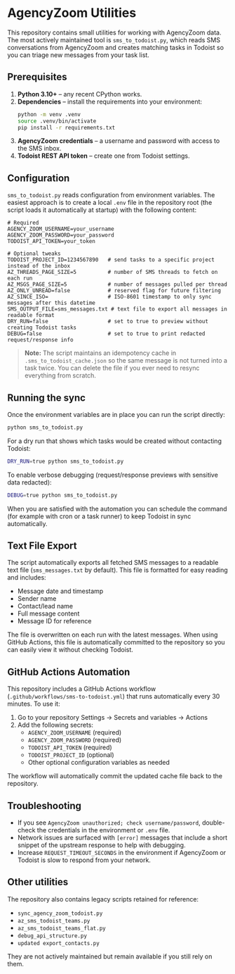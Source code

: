# AgencyZoom Utilities

This repository contains small utilities for working with AgencyZoom data. The most actively maintained tool is `sms_to_todoist.py`, which reads SMS conversations from AgencyZoom and creates matching tasks in Todoist so you can triage new messages from your task list.

## Prerequisites

1. **Python 3.10+** – any recent CPython works.
2. **Dependencies** – install the requirements into your environment:
   ```bash
   python -m venv .venv
   source .venv/bin/activate
   pip install -r requirements.txt
   ```
3. **AgencyZoom credentials** – a username and password with access to the SMS inbox.
4. **Todoist REST API token** – create one from Todoist settings.

## Configuration

`sms_to_todoist.py` reads configuration from environment variables. The easiest approach is to create a local `.env` file in the repository root (the script loads it automatically at startup) with the following content:

```dotenv
# Required
AGENCY_ZOOM_USERNAME=your_username
AGENCY_ZOOM_PASSWORD=your_password
TODOIST_API_TOKEN=your_token

# Optional tweaks
TODOIST_PROJECT_ID=1234567890   # send tasks to a specific project instead of the inbox
AZ_THREADS_PAGE_SIZE=5          # number of SMS threads to fetch on each run
AZ_MSGS_PAGE_SIZE=5             # number of messages pulled per thread
AZ_ONLY_UNREAD=false            # reserved flag for future filtering
AZ_SINCE_ISO=                   # ISO-8601 timestamp to only sync messages after this datetime
SMS_OUTPUT_FILE=sms_messages.txt # text file to export all messages in readable format
DRY_RUN=false                   # set to true to preview without creating Todoist tasks
DEBUG=false                     # set to true to print redacted request/response info
```

> **Note:** The script maintains an idempotency cache in `.sms_to_todoist_cache.json` so the same message is not turned into a task twice. You can delete the file if you ever need to resync everything from scratch.

## Running the sync

Once the environment variables are in place you can run the script directly:

```bash
python sms_to_todoist.py
```

For a dry run that shows which tasks would be created without contacting Todoist:

```bash
DRY_RUN=true python sms_to_todoist.py
```

To enable verbose debugging (request/response previews with sensitive data redacted):

```bash
DEBUG=true python sms_to_todoist.py
```

When you are satisfied with the automation you can schedule the command (for example with cron or a task runner) to keep Todoist in sync automatically.

## Text File Export

The script automatically exports all fetched SMS messages to a readable text file (`sms_messages.txt` by default). This file is formatted for easy reading and includes:

- Message date and timestamp
- Sender name
- Contact/lead name
- Full message content
- Message ID for reference

The file is overwritten on each run with the latest messages. When using GitHub Actions, this file is automatically committed to the repository so you can easily view it without checking Todoist.

## GitHub Actions Automation

This repository includes a GitHub Actions workflow (`.github/workflows/sms-to-todoist.yml`) that runs automatically every 30 minutes. To use it:

1. Go to your repository Settings → Secrets and variables → Actions
2. Add the following secrets:
   - `AGENCY_ZOOM_USERNAME` (required)
   - `AGENCY_ZOOM_PASSWORD` (required)
   - `TODOIST_API_TOKEN` (required)
   - `TODOIST_PROJECT_ID` (optional)
   - Other optional configuration variables as needed

The workflow will automatically commit the updated cache file back to the repository.

## Troubleshooting

- If you see `AgencyZoom unauthorized; check username/password`, double-check the credentials in the environment or `.env` file.
- Network issues are surfaced with `[error]` messages that include a short snippet of the upstream response to help with debugging.
- Increase `REQUEST_TIMEOUT_SECONDS` in the environment if AgencyZoom or Todoist is slow to respond from your network.

## Other utilities

The repository also contains legacy scripts retained for reference:

- `sync_agency_zoom_todoist.py`
- `az_sms_todoist_teams.py`
- `az_sms_todoist_teams_flat.py`
- `debug_api_structure.py`
- `updated export_contacts.py`

They are not actively maintained but remain available if you still rely on them.
